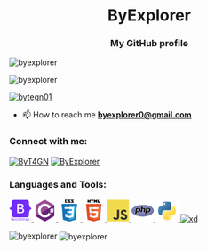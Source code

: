 
 <h1 align="center">ByExplorer</h1>
<h3 align="center">My GitHub profile</h3>
 <img src="https://44.media.tumblr.com/7c21e0a73e64d71ce91d51b17f6f8187/tumblr_pbmnwc7d6r1v4hpoio1_500.gif" alt="byexplorer" /> 
<p align="left"> <img src="https://komarev.com/ghpvc/?username=byexplorer&label=Profile%20views&color=0e75b6&style=flat" alt="byexplorer" /> </p>


<p align="left"> <a href="https://twitter.com/bytegn01" target="blank"><img src="https://img.shields.io/twitter/follow/ByT4GN?logo=twitter&style=for-the-badge" alt="bytegn01" /></a> </p>


- 📫 How to reach me **byexplorer0@gmail.com**

<h3 align="left">Connect with me:</h3>
<p align="left">
<a href="https://twitter.com/bytegn01" target="blank"><img align="center" src="https://raw.githubusercontent.com/rahuldkjain/github-profile-readme-generator/master/src/images/icons/Social/twitter.svg" alt="ByT4GN" height="30" width="40" /></a>
<a href="https://discord.gg/ByExplorer" target="blank"><img align="center" src="https://raw.githubusercontent.com/rahuldkjain/github-profile-readme-generator/master/src/images/icons/Social/discord.svg" alt="ByExplorer" height="30" width="40" /></a>
</p>

<h3 align="left">Languages and Tools:</h3>
<p align="left"> <a href="https://getbootstrap.com" target="_blank" rel="noreferrer"> <img src="https://raw.githubusercontent.com/devicons/devicon/master/icons/bootstrap/bootstrap-plain-wordmark.svg" alt="bootstrap" width="40" height="40"/> </a> <a href="https://www.w3schools.com/cs/" target="_blank" rel="noreferrer"> <img src="https://raw.githubusercontent.com/devicons/devicon/master/icons/csharp/csharp-original.svg" alt="csharp" width="40" height="40"/> </a> <a href="https://www.w3schools.com/css/" target="_blank" rel="noreferrer"> <img src="https://raw.githubusercontent.com/devicons/devicon/master/icons/css3/css3-original-wordmark.svg" alt="css3" width="40" height="40"/> </a> <a href="https://www.w3.org/html/" target="_blank" rel="noreferrer"> <img src="https://raw.githubusercontent.com/devicons/devicon/master/icons/html5/html5-original-wordmark.svg" alt="html5" width="40" height="40"/> </a> <a href="https://developer.mozilla.org/en-US/docs/Web/JavaScript" target="_blank" rel="noreferrer"> <img src="https://raw.githubusercontent.com/devicons/devicon/master/icons/javascript/javascript-original.svg" alt="javascript" width="40" height="40"/> </a> <a href="https://www.php.net" target="_blank" rel="noreferrer"> <img src="https://raw.githubusercontent.com/devicons/devicon/master/icons/php/php-original.svg" alt="php" width="40" height="40"/> </a> <a href="https://www.python.org" target="_blank" rel="noreferrer"> <img src="https://raw.githubusercontent.com/devicons/devicon/master/icons/python/python-original.svg" alt="python" width="40" height="40"/> </a> <a href="https://www.adobe.com/products/xd.html" target="_blank" rel="noreferrer"> <img src="https://cdn.worldvectorlogo.com/logos/adobe-xd.svg" alt="xd" width="40" height="40"/> </a> </p>

<p><img align="left" src="https://github-readme-stats.vercel.app/api/top-langs?username=byexplorer&show_icons=true&locale=en&layout=compact" alt="byexplorer" /></p>

<p>&nbsp;<img align="center" src="https://github-readme-stats.vercel.app/api?username=byexplorer&show_icons=true&locale=en" alt="byexplorer" /></p>
